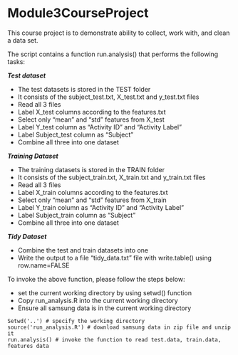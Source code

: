 # Module3CourseProject
This course project is to demonstrate ability to collect, work with, and clean a data set.

The script contains a function run.analysis() that performs the following tasks:

***Test dataset***
* The test datasets is stored in the TEST folder
* It consists of the subject_test.txt, X_test.txt and y_test.txt files
* Read all 3 files
* Label X_test columns according to the features.txt
* Select only “mean” and “std” features from X_test
* Label Y_test column as “Activity ID” and “Activity Label”
* Label Subject_test column as “Subject”
* Combine all three into one dataset

***Training Dataset***
* The training datasets is stored in the TRAIN folder
* It consists of the subject_train.txt, X_train.txt and y_train.txt files
* Read all 3 files
* Label X_train columns according to the features.txt
* Select only “mean” and “std” features from X_train
* Label Y_train column as “Activity ID” and “Activity Label”
* Label Subject_train column as “Subject”
* Combine all three into one dataset

***Tidy Dataset***
* Combine the test and train datasets into one
* Write the output to a file “tidy_data.txt” file with write.table() using row.name=FALSE

To invoke the above function, please follow the steps below:
* set the current working directory by using setwd() function
* Copy run_analysis.R into the current working directory
* Ensure all samsung data is in the current working directory
```
Setwd('..') # specify the working directory 
source('run_analysis.R') # download samsung data in zip file and unzip it
run.analysis() # invoke the function to read test.data, train.data, features data
```

